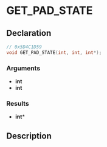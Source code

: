 # GET_PAD_STATE

## Declaration
```cpp
// 0x5D4C1D59
void GET_PAD_STATE(int, int, int*);
```

### Arguments
- **int**
- **int**

### Results
- **int***

## Description
